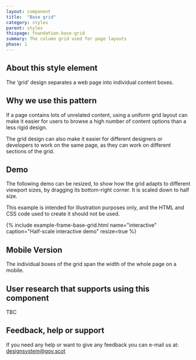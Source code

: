```yaml
---
layout: component
title:  "Base grid"
category: styles
parent: styles
thispage: foundation.base-grid
summary: The column grid used for page layouts
phase: 1
---
```


## About this style element

The ‘grid’ design separates a web page into individual content boxes.

## Why we use this pattern

If a page contains lots of unrelated content, using a uniform grid layout can make it easier for users to browse a high number of content options than a less rigid design.  

The grid design can also make it easier for different designers or developers to work on the same page, as they can work on different sections of the grid.

## Demo

The following demo can be resized, to show how the grid adapts to different viewport sizes, by dragging its bottom-right corner. It is scaled down to half size.

This example is intended for illustration purposes only, and the HTML and CSS code used to create it should not be used.

{% include example-frame-base-grid.html name="interactive" caption="Half-scale interactive demo" resize=true %}

## Mobile Version

The individual boxes of the grid span the width of the whole page on a mobile.

## User research that supports using this component

TBC

## Feedback, help or support

If you need any help or want to give any feedback you can e-mail us at:
[designsystem@gov.scot](mailto:designsystem@gov.scot)  
